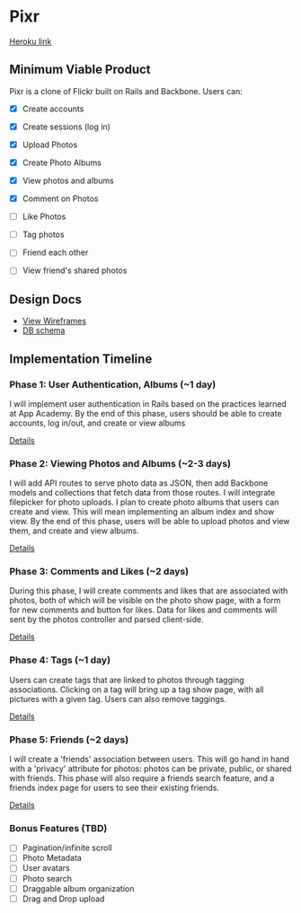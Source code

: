 # Pixr

[Heroku link][heroku]

[heroku]: https://pixr-photos.herokuapp.com/

## Minimum Viable Product
Pixr is a clone of Flickr built on Rails and Backbone. Users can:

- [x] Create accounts
- [x] Create sessions (log in)
- [x] Upload Photos
- [x] Create Photo Albums
- [x] View photos and albums
- [x] Comment on Photos
- [ ] Like Photos
- [ ] Tag photos
- [ ] Friend each other
- [ ] View friend's shared photos


## Design Docs
* [View Wireframes][views]
* [DB schema][schema]

[views]: ./docs/views.md
[schema]: ./docs/schema.md

## Implementation Timeline

### Phase 1: User Authentication, Albums (~1 day)
I will implement user authentication in Rails based on the practices learned at
App Academy. By the end of this phase, users should be able to create accounts,
log in/out, and create or view albums

[Details][phase-one]

### Phase 2: Viewing Photos and Albums (~2-3 days)
I will add API routes to serve photo data as JSON, then add Backbone
models and collections that fetch data from those routes. I will integrate
filepicker for photo uploads.  I plan to create photo albums that users can
create and view.  This will mean implementing an album index and show view. By
the end of this phase, users will be able to upload photos and view them, and
create and view albums.

[Details][phase-two]

### Phase 3: Comments and Likes (~2 days)
During this phase, I will create comments and likes that are associated with
photos, both of which will be visible on the photo show page, with a form for
new comments and button for likes.  Data for likes and comments will sent by the
photos controller and parsed client-side.

[Details][phase-three]

### Phase 4: Tags (~1 day)
Users can create tags that are linked to photos through tagging associations.
Clicking on a tag will bring up a tag show page, with all pictures with a given
tag. Users can also remove taggings.

[Details][phase-four]

### Phase 5: Friends (~2 days)
I will create a 'friends' association between users.  This will go hand in hand
with a 'privacy' attribute for photos: photos can be private, public, or shared
with friends.  This phase will also require a friends search feature, and a
friends index page for users to see their existing friends.

[Details][phase-five]

### Bonus Features (TBD)
- [ ] Pagination/infinite scroll
- [ ] Photo Metadata
- [ ] User avatars
- [ ] Photo search
- [ ] Draggable album organization
- [ ] Drag and Drop upload

[phase-one]: ./docs/phases/phase1.md
[phase-two]: ./docs/phases/phase2.md
[phase-three]: ./docs/phases/phase3.md
[phase-four]: ./docs/phases/phase4.md
[phase-five]: ./docs/phases/phase5.md
